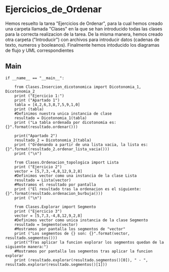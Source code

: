 # Ejercicios_de_Ordenar


Hemos resuelto la tarea "Ejercicios de Ordenar", para la cual hemos creado una carpeta llamada "Clases" en la que se han introducido todas las clases para la correcta realizacion de la tarea. De la misma manera, hemos creado otra carpeta ("Introducir") con archivos para introducir datos (cadenas de texto, numeros y booleanos). Finalmente hemos intoducido los diagramas de flujo y UML correspondientes

## Main

```
if __name__ == "__main__":

    from Clases.Insercion_dicotonomica import Dicotonomia_1, Dicotonomia_2
    print ("Ejercicio 1:")
    print ("Apartado 1")
    tabla = [4,2,6,3,8,7,5,9,1,0]
    print (tabla)
    #Definimos nuestra unica instancia de clase
    resultado = Dicotonomia_1(tabla)
    print ("La tabla ordenada por dicotonomia es: {}".format(resultado.ordenar()))

    print("Apartado 2")
    resultado_2 = Dicotonomia_2(tabla)
    print ("Ordenando a partir de una lista vacia, la lista es:{}".format(resultado_2.ordenar_lista_vacia()))
    print ("\n")

    from Clases.Ordenacion_topologica import Lista
    print ("Ejercicio 2")
    vector = [5,7,3,-4,8,12,9,2,8]
    #Definimos vector como una instancia de la clase Lista
    resultado = Lista(vector)
    #Mostramos el resultado por pantalla
    print ("El resultado tras la ordenacion es el siguiente: {}".format(resultado.ordenacion_burbuja()))
    print ("\n")

    from Clases.Explorar import Segmento
    print ("Ejercicio 3")
    vector = [5,7,3,-4,8,12,9,2,8]
    #Definimos vector como unica instancia de la clase Segmento
    resultado = Segmento(vector)
    #Mostramos por pantalla los segmentos de "vector"
    print ("Los segmentos de {} son: {}".format(vector, resultado.segmentos()))
    print("Tras aplicar la funcion explorar los segmentos quedan de la siguiente manera:")
    #Mostramos por pantalla los segmentos tras aplicar la funcion explorar
    print (resultado.explorar(resultado.segmentos()[0]), " - ", resultado.explorar(resultado.segmentos()[1]))
